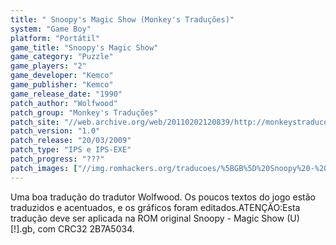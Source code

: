 ```yaml
---
title: " Snoopy's Magic Show (Monkey's Traduções)"
system: "Game Boy"
platform: "Portátil"
game_title: "Snoopy's Magic Show"
game_category: "Puzzle"
game_players: "2"
game_developer: "Kemco"
game_publisher: "Kemco"
game_release_date: "1990"
patch_author: "Wolfwood"
patch_group: "Monkey's Traduções"
patch_site: "//web.archive.org/web/20110202120839/http://monkeystraducoes.com/"
patch_version: "1.0"
patch_release: "20/03/2009"
patch_type: "IPS e IPS-EXE"
patch_progress: "???"
patch_images: ["//img.romhackers.org/traducoes/%5BGB%5D%20Snoopy%20-%20Magic%20Show%20-%20Monkey's%20Tradu%C3%A7%C3%B5es%20-%2001.png","//img.romhackers.org/traducoes/%5BGB%5D%20Snoopy%20-%20Magic%20Show%20-%20Monkey's%20Tradu%C3%A7%C3%B5es%20-%2002.png","//img.romhackers.org/traducoes/%5BGB%5D%20Snoopy%20-%20Magic%20Show%20-%20Monkey's%20Tradu%C3%A7%C3%B5es%20-%2003.png"]
---
```

Uma boa tradução do tradutor Wolfwood. Os poucos textos do jogo estão traduzidos e acentuados, e os gráficos foram editados.ATENÇÃO:Esta tradução deve ser aplicada na ROM original Snoopy - Magic Show (U) [!].gb, com CRC32 2B7A5034.